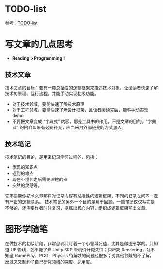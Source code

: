 # TODO-list
参考：[TODO-list](./notes/tags.todolist.md)
# 写文章的几点思考

* **Reading > Programming !**

## 技术文章
技术文章的目标：要有一套总括性的逻辑框架来描述技术对象，让阅读者快速了解技术的原理、运行流程，并能手动实现初级功能。

- 对于技术领域，要能快速了解技术原理
- 对于工程领域，要能快速了解设计框架，且读者阅读完后，能够手动实现 demo 
- 不要把文章变成 “字典式” 内容，那是工具书的作用，不是文章的目的。“字典式” 的内容如果有必要补充，应当采用外部链接的方式加入。

## 技术笔记
技术笔记的目的，是用来记录学习过程的，包括：
- 发现的知识点
- 遇到的难点
- 现在不懂但之后需要深挖的点
- 突然的灵感等。

它不需要像技术文章那样对记录内容有总括性的逻辑框架，不同的记录之间不一定有严密的逻辑联系。
技术笔记的另外一个目的是用于回顾。一篇笔记仅仅写完是不够的，还需要作者时时复习，提炼出核心内容，组织成逻辑框架写出文章。

# 图形学随笔

在做技术的初级阶段，非常忌讳只盯着一个小领域死磕，尤其是做图形学的。只知道 UE 管线，就不能了解 Unity SRP 管线设计更先进；只研究 Rendering，就不知道 GamePlay、PCG、Physics 待解决的问题也很多；对其他领域的不了解，反过来又制约了自己研究领域的深度、适用度。
